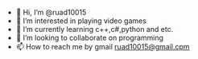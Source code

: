 - 👋 Hi, I’m @ruad10015
- 👀 I’m interested in playing video games
- 🌱 I’m currently learning c++,c#,python and etc.
- 💞️ I’m looking to collaborate on programming
- 📫 How to reach me by gmail ruad10015@gmail.cpm

<!---
ruad10015/ruad10015 is a ✨ special ✨ repository because its `README.md` (this file) appears on your GitHub profile.
You can click the Preview link to take a look at your changes.
--->
